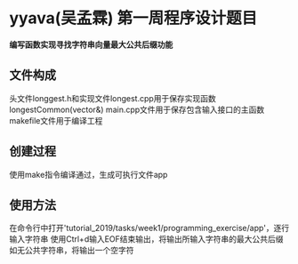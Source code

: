 # yyava(吴孟霖) 第一周程序设计题目
**编写函数实现寻找字符串向量最大公共后缀功能**
## 文件构成
头文件longgest.h和实现文件longest.cpp用于保存实现函数longestCommon(vector<string>&)
main.cpp文件用于保存包含输入接口的主函数
makefile文件用于编译工程
## 创建过程
使用make指令编译通过，生成可执行文件app
## 使用方法
在命令行中打开'tutorial_2019/tasks/week1/programming_exercise/app'，逐行输入字符串
使用Ctrl+d输入EOF结束输出，将输出所输入字符串的最大公共后缀
如无公共字符串，将输出一个空字符
